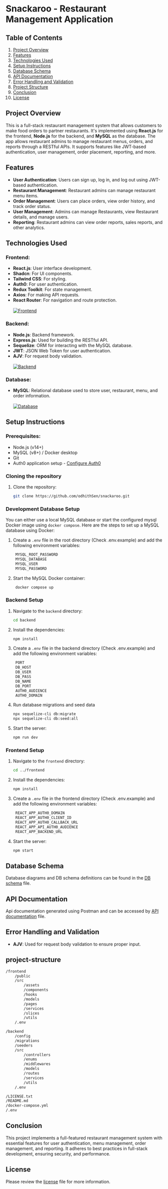 # Snackaroo - Restaurant Management Application

## Table of Contents

1. [Project Overview](#project-overview)
2. [Features](#features)
3. [Technologies Used](#technologies-used)
4. [Setup Instructions](#setup-instructions)
5. [Database Schema](#database-schema)
6. [API Documentation](#api-documentation)
7. [Error Handling and Validation](#error-handling-and-validation)
8. [Project Structure](#project-structure)
9. [Conclusion](#conclusion)
10. [License](#license)

## Project Overview

This is a full-stack restaurant management system that allows customers to make food orders to partner restaurants. It's implemented using **React.js** for the frontend, **Node.js** for the backend, and **MySQL** as the database. The app allows restaurant admins to manage restaurant menus, orders, and reports through a RESTful APIs. It supports features like JWT-based authentication, user management, order placement, reporting, and more.

## Features

- **User Authentication**: Users can sign up, log in, and log out using JWT-based authentication.
- **Restaurant Management**: Restaurant admins can manage restaurant menu items.
- **Order Management**: Users can place orders, view order history, and track order status.
- **User Management**: Admins can manage Restaurants, view Restaurant details, and manage users.
- **Reporting**: Restaurant admins can view order reports, sales reports, and other analytics.

## Technologies Used

### Frontend:

- **React.js**: User interface development.
- **Shadcn**: For UI components.
- **Tailwind CSS**: For styling.
- **Auth0**: For user authentication.
- **Redux Toolkit**: For state management.
- **Axios**: For making API requests.
- **React Router**: For navigation and route protection.
  \
  \
  [![Frontend](https://skillicons.dev/icons?i=ts,react,tailwind,redux)](/)

### Backend:

- **Node.js**: Backend framework.
- **Express.js**: Used for building the RESTful API.
- **Sequelize**: ORM for interacting with the MySQL database.
- **JWT**: JSON Web Token for user authentication.
- **AJV**: For request body validation.
  \
  \
  [![Backend](https://skillicons.dev/icons?i=nodejs,express,ts,sequelize)](/)

### Database:

- **MySQL**: Relational database used to store user, restaurant, menu, and order information.
  \
  \
  [![Database](https://skillicons.dev/icons?i=mysql)](/)

## Setup Instructions

### Prerequisites:

- Node.js (v14+)
- MySQL (v8+) / Docker desktop
- Git
- Auth0 application setup - [Configure Auth0](https://auth0.com/docs/quickstart/spa/react/01-login)

### Cloning the repository

1. Clone the repository:
   ```bash
   git clone https://github.com/odhithSen/snackaroo.git
   ```

### Development Database Setup

You can either use a local MySQL database or start the configured mysql Docker image using `docker compose`. Here are the steps to set up a MySQL database using Docker:

1. Create a `.env` file in the root directory (Check .env.example) and add the following environment variables:
   ```bash
    MYSQL_ROOT_PASSWORD
    MYSQL_DATABASE
    MYSQL_USER
    MYSQL_PASSWORD
   ```
2. Start the MySQL Docker container:
   ```bash
    docker compose up
   ```

### Backend Setup

1. Navigate to the `backend` directory:

   ```bash
   cd backend
   ```

2. Install the dependencies:
   ```bash
   npm install
   ```
3. Create a `.env` file in the backend directory (Check .env.example) and add the following environment variables:
   ```bash
    PORT
    DB_HOST
    DB_USER
    DB_PASS
    DB_NAME
    DB_PORT
    AUTH0_AUDIENCE
    AUTH0_DOMAIN
   ```
4. Run database migrations and seed data
   ```bash
   npx sequelize-cli db:migrate
   npx sequelize-cli db:seed:all
   ```
5. Start the server:
   ```bash
   npm run dev
   ```

### Frontend Setup

1. Navigate to the `frontend` directory:

   ```bash
   cd ../frontend
   ```

2. Install the dependencies:
   ```bash
   npm install
   ```
3. Create a `.env` file in the frontend directory (Check .env.example) and add the following environment variables:
   ```bash
    REACT_APP_AUTH0_DOMAIN
    REACT_APP_AUTH0_CLIENT_ID
    REACT_APP_AUTH0_CALLBACK_URL
    REACT_APP_API_AUTH0_AUDIENCE
    REACT_APP_BACKEND_URL
   ```
4. Start the server:
   ```bash
   npm start
   ```

## Database Schema

Database diagrams and DB schema definitions can be found in the [DB schema](https://dbdiagram.io/d/snackaroo-6700e56afb079c7ebd6acac7) file.

## API Documentation

Api documentation generated using Postman and can be accessed by [API documentation](https://documenter.getpostman.com/view/16868257/Tzm6mz1z) file.

## Error Handling and Validation

- **AJV**: Used for request body validation to ensure proper input.

## project-structure

```bash
/frontend
    /public
    /src
        /assets
        /components
        /hooks
        /models
        /pages
        /services
        /slices
        /utils
    /.env

/backend
    /config
    /migrations
    /seeders
    /src
        /controllers
        /enums
        /middlewares
        /models
        /routes
        /services
        /utils
    /.env

/LICENSE.txt
/README.md
/docker-compose.yml
/.env
```

## Conclusion

This project implements a full-featured restaurant management system with essential features for user authentication, menu management, order management, and reporting. It adheres to best practices in full-stack development, ensuring security, and performance.

## License

Please review the [license](LICENSE.txt) file for more information.
